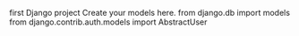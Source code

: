 first Django project
Create your models here.
from django.db import models
from django.contrib.auth.models import AbstractUser


